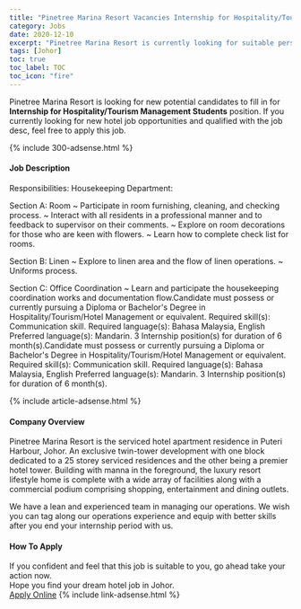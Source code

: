 ```yaml
---
title: "Pinetree Marina Resort Vacancies Internship for Hospitality/Tourism Management Students" 
category: Jobs 
date: 2020-12-10 
excerpt: "Pinetree Marina Resort is currently looking for suitable person to fill in the Internship for Hospitality/Tourism Management Students which positioned at Johor" 
tags: [Johor] 
toc: true 
toc_label: TOC 
toc_icon: "fire" 
--- 
```


<p>Pinetree Marina Resort is looking for new potential candidates to fill in for <b>Internship for Hospitality/Tourism Management Students</b> position. If you currently looking for new hotel job opportunities and qualified with the job desc, feel free to apply this job.
</p>{% include 300-adsense.html %} 
<div><div><div><h4>Job Description</h4></div></div><div><div><span><div>Responsibilities:
Housekeeping Department:

Section A: Room
~ Participate in room furnishing, cleaning, and checking process.
~ Interact with all residents in a professional manner and to feedback to supervisor on their comments.
~ Explore on room decorations for those who are keen with flowers.
~ Learn how to complete check list for rooms.

Section B: Linen
~ Explore to linen area and the flow of linen operations.
~ Uniforms process.

Section C: Office Coordination
~ Learn and participate the housekeeping coordination works and documentation flow.Candidate must possess or currently pursuing a Diploma or Bachelor's Degree in Hospitality/Tourism/Hotel Management or equivalent.
Required skill(s): Communication skill.
Required language(s): Bahasa Malaysia, English
Preferred language(s): Mandarin.
3  Internship position(s) for duration of 6 month(s).Candidate must possess or currently pursuing a Diploma or Bachelor's Degree in Hospitality/Tourism/Hotel Management or equivalent.
Required skill(s): Communication skill.
Required language(s): Bahasa Malaysia, English
Preferred language(s): Mandarin.
3  Internship position(s) for duration of 6 month(s).</div></span></div></div></div> 
{% include article-adsense.html %} 
<div><div><div><h4>Company Overview</h4></div></div><div><div><span><div>Pinetree Marina Resort is the serviced hotel apartment residence in Puteri Harbour, Johor. An exclusive twin-tower development with one block dedicated to a 25 storey serviced residences and the other being a premier hotel tower. Building with manna in the foreground, the luxury resort lifestyle home is complete with a wide array of facilities along with a commercial podium comprising shopping, entertainment and dining outlets.

We have a lean and experienced team in managing our operations. We wish you can tag along our operations experience and equip with better skills after you end your internship period with us.</div></span></div></div></div> 
#### How To Apply 
If you confident and feel that this job is suitable to you, go ahead take your action now. <br/> 
Hope you find your dream hotel job in Johor. <br/> 
<a href="https://www.jobstreet.com.my/en/job/internship-for-hospitality-tourism-management-students-4440767?jobId=jobstreet-my-job-4440767&sectionRank=8&token=0~0f99dfaf-f638-4af0-8297-74209495fd2f&fr=SRP%20View%20In%20New%20Ta" class="btn btn--info" target="_blank" rel="nofollow noopenner">Apply Online</a> 
{% include link-adsense.html %} 